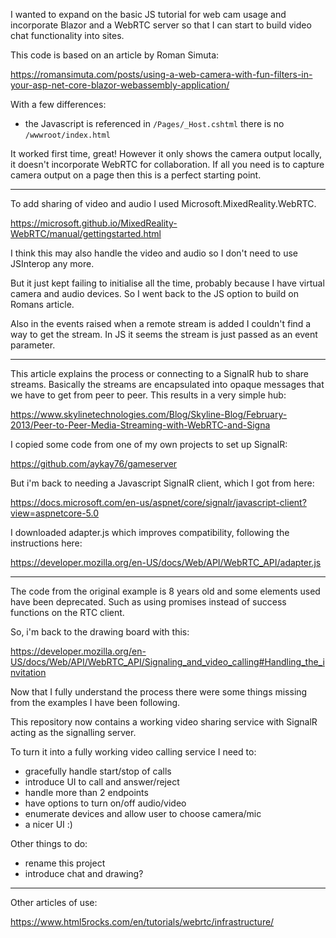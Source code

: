 I wanted to expand on the basic JS tutorial for web cam usage and incorporate Blazor and a WebRTC server so that I can start to build video chat functionality into sites.

This code is based on an article by Roman Simuta:

https://romansimuta.com/posts/using-a-web-camera-with-fun-filters-in-your-asp-net-core-blazor-webassembly-application/

With a few differences:
- the Javascript is referenced in `/Pages/_Host.cshtml` there is no `/wwwroot/index.html`

It worked first time, great! However it only shows the camera output locally, it doesn't incorporate WebRTC for collaboration. If all you need is to capture camera output on a page then this is a perfect starting point.

---

To add sharing of video and audio I used Microsoft.MixedReality.WebRTC.

https://microsoft.github.io/MixedReality-WebRTC/manual/gettingstarted.html

I think this may also handle the video and audio so I don't need to use JSInterop any more.

But it just kept failing to initialise all the time, probably because I have virtual camera and audio devices. So I went back to the JS option to build on Romans article.

Also in the events raised when a remote stream is added I couldn't find a way to get the stream. In JS it seems the stream is just passed as an event parameter.

---

This article explains the process or connecting to a SignalR hub to share streams. Basically the streams are encapsulated into opaque messages that we have to get from peer to peer. This results in a very simple hub:

https://www.skylinetechnologies.com/Blog/Skyline-Blog/February-2013/Peer-to-Peer-Media-Streaming-with-WebRTC-and-Signa

I copied some code from one of my own projects to set up SignalR:

https://github.com/aykay76/gameserver

But i'm back to needing a Javascript SignalR client, which I got from here:

https://docs.microsoft.com/en-us/aspnet/core/signalr/javascript-client?view=aspnetcore-5.0

I downloaded adapter.js which improves compatibility, following the instructions here:

https://developer.mozilla.org/en-US/docs/Web/API/WebRTC_API/adapter.js

---

The code from the original example is 8 years old and some elements used have been deprecated. Such as using promises instead of success functions on the RTC client.

So, i'm back to the drawing board with this:

https://developer.mozilla.org/en-US/docs/Web/API/WebRTC_API/Signaling_and_video_calling#Handling_the_invitation

Now that I fully understand the process there were some things missing from the examples I have been following.

This repository now contains a working video sharing service with SignalR acting as the signalling server.

To turn it into a fully working video calling service I need to:
- gracefully handle start/stop of calls
- introduce UI to call and answer/reject
- handle more than 2 endpoints
- have options to turn on/off audio/video
- enumerate devices and allow user to choose camera/mic
- a nicer UI :)

Other things to do:
- rename this project
- introduce chat and drawing?

---

Other articles of use:

https://www.html5rocks.com/en/tutorials/webrtc/infrastructure/